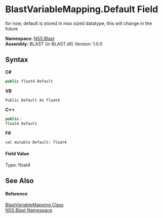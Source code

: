 # BlastVariableMapping.Default Field
 

for now, default is stored in max sized datatype, this will change in the future

**Namespace:**&nbsp;<a href="88b55311-4a89-0894-e27a-e157e443c7f7.md">NSS.Blast</a><br />**Assembly:**&nbsp;BLAST (in BLAST.dll) Version: 1.0.0

## Syntax

**C#**<br />
``` C#
public float4 Default
```

**VB**<br />
``` VB
Public Default As float4
```

**C++**<br />
``` C++
public:
float4 Default
```

**F#**<br />
``` F#
val mutable Default: float4
```


#### Field Value
Type: float4

## See Also


#### Reference
<a href="eb361662-785e-bcaa-4025-53c4d56c26e1.md">BlastVariableMapping Class</a><br /><a href="88b55311-4a89-0894-e27a-e157e443c7f7.md">NSS.Blast Namespace</a><br />